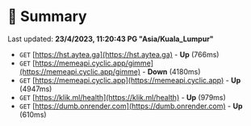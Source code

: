 # 📖 Summary
Last updated: **23/4/2023, 11:20:43 PG "Asia/Kuala_Lumpur"**

- `GET` [https://hst.aytea.ga](https://hst.aytea.ga) - **Up** (766ms)
- `GET` [https://memeapi.cyclic.app/gimme](https://memeapi.cyclic.app/gimme) - **Down** (4180ms)
- `GET` [https://memeapi.cyclic.app](https://memeapi.cyclic.app) - **Up** (4947ms)
- `GET` [https://klik.ml/health](https://klik.ml/health) - **Up** (979ms)
- `GET` [https://dumb.onrender.com](https://dumb.onrender.com) - **Up** (610ms)
